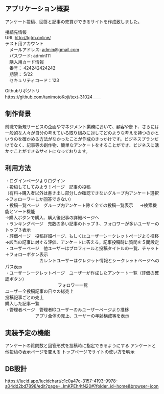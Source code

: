 
## アプリケーション概要  
アンケート投稿、回答と記事の売買ができるサイトを作成致しました。

接続先情報  
URL http://lgtm.online/    
テスト用アカウント  
　メールアドレス: admin@gmail.com  
　パスワード: admin111  
　購入用カード情報  
　番号： 424242424242  
　期限： 5/22  
　セキュリティコード：123    

Githubリポジトリ  
https://github.com/tanimotoKoji/text-31024　　 
## 制作背景  
前職で新規サービスの企画やマネジメント業務において、顧客や部下、さらには一般的な人々が自分の考えている取り組みに対してどのような考えを持つのかというのを確かめる方法がなかったことが作成のきっかけです。ビジネスプランだけでなく、記事等の創作物、簡単なアンケートをすることができ、ビジネスに活かすことができるサイトになっております。　　
     
 ## 利用方法  
・ログインページよりログイン  
・投稿してしてみよう！ページ　記事の投稿  
（有料→購入者以外は書き出し部分しか確認できないグループ内アンケート選択→フォローワーしか回答できない）  
・投稿一覧ページ　グループ内アンケート除く全ての投稿一覧表示  　
→検索機能とソート機能  
→購入ボタンで購入、購入後記事の詳細ページへ  
・ランキングページ　売数の多い記事のトップ３、フォロワーが多いユーザーのトップ３表示  
・評価ページ　投稿詳細ページ、もしくはユーザーシークレットページより推移  
→該当の記事に対する評価、アンケートに答える。記事投稿時に質問を５問設定  
・ユーザーページ　他ユーザーはプロフィールと投稿タイトルの一覧、チャット＋フォローボタン表示  
　　　　　　　　カレントユーザーはクレジット情報とシークレットページへのパス表示  
・ユーザーシークレットページ　ユーザーが作成したアンケート一覧（評価の確認ボタン）  
　　　　　　　　　　　　 フォロワー一覧  
                     ユーザー全投稿記事の日々の総売上  
                     投稿記事ごとの売上  
                     購入した記事一覧  
・管理者ページ　管理者IDユーザーのみユーザーページより推移  
　　　　　　　アプリ全体の売上、ユーザーの年齢構成等を表示  
 
 ## 実装予定の機能  
 
 アンケートの質問数と回答形式を投稿時に指定できるようにする  アンケートと他投稿の表示ページを変える  トップページでサイトの使い方を明示  
 
 ## DB設計　　
 https://lucid.app/lucidchart/c1c0a47c-3157-4193-9978-a04dd2bd7898/edit?page=_ImKPEh4tN20#?folder_id=home&browser=icon
 
